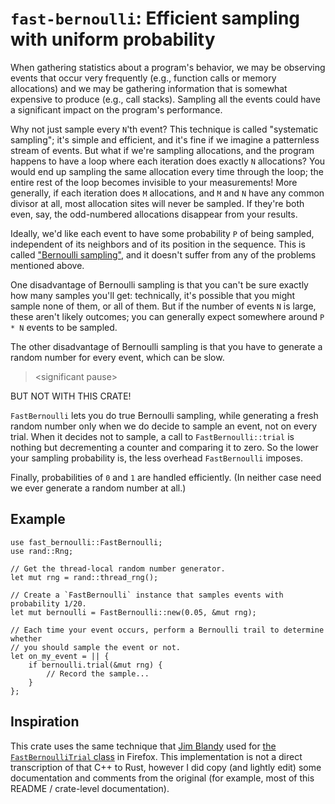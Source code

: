 # `fast-bernoulli`: Efficient sampling with uniform probability

When gathering statistics about a program's behavior, we may be observing events
that occur very frequently (e.g., function calls or memory allocations) and we
may be gathering information that is somewhat expensive to produce (e.g., call
stacks). Sampling all the events could have a significant impact on the
program's performance.

Why not just sample every `N`'th event? This technique is called "systematic
sampling"; it's simple and efficient, and it's fine if we imagine a patternless
stream of events. But what if we're sampling allocations, and the program
happens to have a loop where each iteration does exactly `N` allocations? You
would end up sampling the same allocation every time through the loop; the
entire rest of the loop becomes invisible to your measurements! More generally,
if each iteration does `M` allocations, and `M` and `N` have any common divisor
at all, most allocation sites will never be sampled. If they're both even, say,
the odd-numbered allocations disappear from your results.

Ideally, we'd like each event to have some probability `P` of being sampled,
independent of its neighbors and of its position in the sequence. This is called
["Bernoulli sampling"][bernoulli-sampling], and it doesn't suffer from any of
the problems mentioned above.

[bernoulli-sampling]: https://en.wikipedia.org/wiki/Bernoulli_sampling

One disadvantage of Bernoulli sampling is that you can't be sure exactly how
many samples you'll get: technically, it's possible that you might sample none
of them, or all of them. But if the number of events `N` is large, these aren't
likely outcomes; you can generally expect somewhere around `P * N` events to be
sampled.

The other disadvantage of Bernoulli sampling is that you have to generate a
random number for every event, which can be slow.

> &lt;significant pause&gt;

BUT NOT WITH THIS CRATE!

`FastBernoulli` lets you do true Bernoulli sampling, while generating a fresh
random number only when we do decide to sample an event, not on every
trial. When it decides not to sample, a call to `FastBernoulli::trial` is
nothing but decrementing a counter and comparing it to zero. So the lower your
sampling probability is, the less overhead `FastBernoulli` imposes.

Finally, probabilities of `0` and `1` are handled efficiently. (In neither case
need we ever generate a random number at all.)

## Example

```
use fast_bernoulli::FastBernoulli;
use rand::Rng;

// Get the thread-local random number generator.
let mut rng = rand::thread_rng();

// Create a `FastBernoulli` instance that samples events with probability 1/20.
let mut bernoulli = FastBernoulli::new(0.05, &mut rng);

// Each time your event occurs, perform a Bernoulli trail to determine whether
// you should sample the event or not.
let on_my_event = || {
    if bernoulli.trial(&mut rng) {
        // Record the sample...
    }
};
```

## Inspiration

This crate uses the same technique that [Jim Blandy] used for [the
`FastBernoulliTrial` class][firefox-class] in Firefox. This implementation is
not a direct transcription of that C++ to Rust, however I did copy (and lightly
edit) some documentation and comments from the original (for example, most of
this README / crate-level documentation).

[Jim Blandy]: https://www.red-bean.com/~jimb/
[firefox-class]: https://searchfox.org/mozilla-central/rev/a6d25de0c706dbc072407ed5d339aaed1cab43b7/mfbt/FastBernoulliTrial.h

